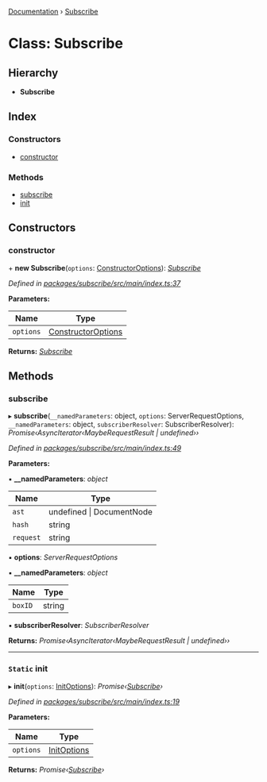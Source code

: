 [Documentation](../README.md) › [Subscribe](subscribe.md)

# Class: Subscribe

## Hierarchy

* **Subscribe**

## Index

### Constructors

* [constructor](subscribe.md#constructor)

### Methods

* [subscribe](subscribe.md#subscribe)
* [init](subscribe.md#static-init)

## Constructors

###  constructor

\+ **new Subscribe**(`options`: [ConstructorOptions](../README.md#constructoroptions)): *[Subscribe](subscribe.md)*

*Defined in [packages/subscribe/src/main/index.ts:37](https://github.com/badbatch/graphql-box/blob/7c5a3cd/packages/subscribe/src/main/index.ts#L37)*

**Parameters:**

Name | Type |
------ | ------ |
`options` | [ConstructorOptions](../README.md#constructoroptions) |

**Returns:** *[Subscribe](subscribe.md)*

## Methods

###  subscribe

▸ **subscribe**(`__namedParameters`: object, `options`: ServerRequestOptions, `__namedParameters`: object, `subscriberResolver`: SubscriberResolver): *Promise‹AsyncIterator‹MaybeRequestResult | undefined››*

*Defined in [packages/subscribe/src/main/index.ts:49](https://github.com/badbatch/graphql-box/blob/7c5a3cd/packages/subscribe/src/main/index.ts#L49)*

**Parameters:**

▪ **__namedParameters**: *object*

Name | Type |
------ | ------ |
`ast` | undefined &#124; DocumentNode |
`hash` | string |
`request` | string |

▪ **options**: *ServerRequestOptions*

▪ **__namedParameters**: *object*

Name | Type |
------ | ------ |
`boxID` | string |

▪ **subscriberResolver**: *SubscriberResolver*

**Returns:** *Promise‹AsyncIterator‹MaybeRequestResult | undefined››*

___

### `Static` init

▸ **init**(`options`: [InitOptions](../README.md#initoptions)): *Promise‹[Subscribe](subscribe.md)›*

*Defined in [packages/subscribe/src/main/index.ts:19](https://github.com/badbatch/graphql-box/blob/7c5a3cd/packages/subscribe/src/main/index.ts#L19)*

**Parameters:**

Name | Type |
------ | ------ |
`options` | [InitOptions](../README.md#initoptions) |

**Returns:** *Promise‹[Subscribe](subscribe.md)›*
